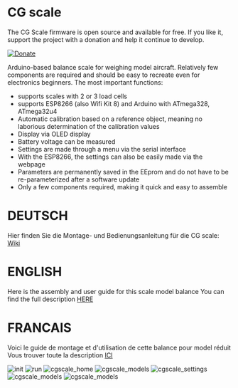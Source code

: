 # CG scale

The CG Scale firmware is open source and available for free. If you like it, support the project with a donation and help it continue to develop.

[![Donate](https://github.com/nightflyer88/CG_scale/blob/master/Doc/img_DE/Paypal.png)](https://www.paypal.com/cgi-bin/webscr?cmd=_s-xclick&hosted_button_id=R69PMKTCXQBUU&source=url)

Arduino-based balance scale for weighing model aircraft. Relatively few components are required and should be easy to recreate even for electronics beginners.
The most important functions:

- supports scales with 2 or 3 load cells
- supports ESP8266 (also Wifi Kit 8) and Arduino with ATmega328, ATmega32u4
- Automatic calibration based on a reference object, meaning no laborious determination of the calibration values
- Display via OLED display
- Battery voltage can be measured
- Settings are made through a menu via the serial interface
- With the ESP8266, the settings can also be easily made via the webpage
- Parameters are permanently saved in the EEprom and do not have to be re-parameterized after a software update
- Only a few components required, making it quick and easy to assemble

# DEUTSCH

Hier finden Sie die Montage- und Bedienungsanleitung für die CG scale: [Wiki](https://github.com/nightflyer88/CG_scale/wiki)

# ENGLISH

Here is the assembly and user guide for this scale model balance
You can find the full description [HERE](https://github.com/ZINKTiti/CG_scale-1/wiki/ENGLISH)

# FRANCAIS

Voici le guide de montage et d'utilisation de cette balance pour model réduit
Vous trouver toute la description [ICI](https://github.com/ZINKTiti/CG_scale-1/wiki/FRANCAIS)

![init](https://github.com/nightflyer88/CG_scale/blob/master/Doc/img_DE/cgScale_init.jpeg)
![run](https://github.com/nightflyer88/CG_scale/blob/master/Doc/img_DE/cgScale.jpeg)
![cgscale_home](https://github.com/nightflyer88/CG_scale/blob/master/Doc/img_DE/cgscale_home.png)
![cgscale_models](https://github.com/nightflyer88/CG_scale/blob/master/Doc/img_DE/cgscale_models.png)
![cgscale_settings](https://github.com/nightflyer88/CG_scale/blob/master/Doc/img_DE/cgscale_settings.png)
![cgscale_models](https://github.com/nightflyer88/CG_scale/blob/master/Doc/img_DE/CG_Scale_wood.jpeg)
![cgscale_models](https://github.com/nightflyer88/CG_scale/blob/master/Doc/img_DE/CG_Scale_ASW20.jpeg)
